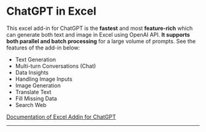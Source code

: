 # ChatGPT in Excel
This excel add-in for ChatGPT is the **fastest** and most **feature-rich** which can generate both text and image in Excel using OpenAI API. **It supports both parallel and batch processing** for a large volume of prompts. See the features of the add-in below:

* Text Generation
* Multi-turn Conversations (Chat)
* Data Insights
* Handling Image Inputs
* Image Generation
* Translate Text
* Fill Missing Data
* Search Web
  
[Documentation of Excel Addin for ChatGPT](https://www.listendata.com/2023/03/how-to-run-chatgpt-inside-excel.html)

---

